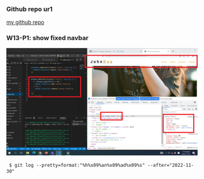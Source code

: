 ### Github repo ur1

[my github repo](https://github.com/kurch1117/sweb-1N-demo-209418069)

### W13-P1: show fixed navbar
![](w13-p1.png)

```
 $ git log --pretty=format:"%h%x09%an%x09%ad%x09%s" --after="2022-11-30"

```